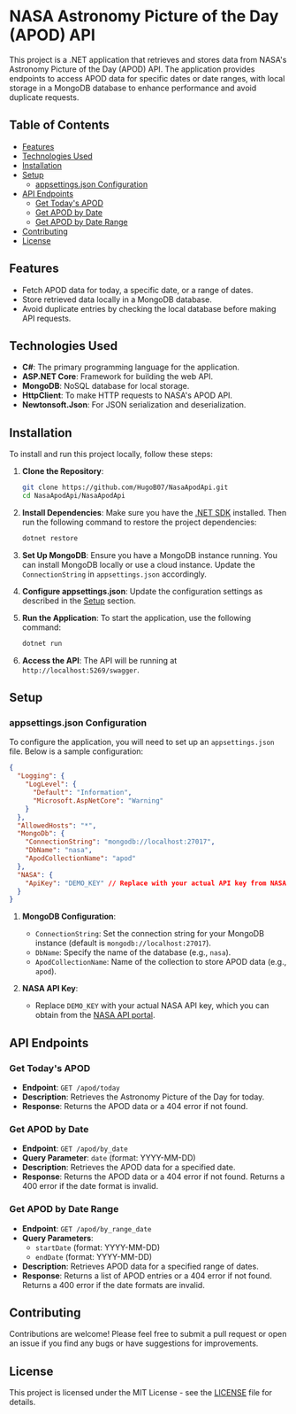 # NASA Astronomy Picture of the Day (APOD) API

This project is a .NET application that retrieves and stores data from NASA's Astronomy Picture of the Day (APOD) API. The application provides endpoints to access APOD data for specific dates or date ranges, with local storage in a MongoDB database to enhance performance and avoid duplicate requests.

## Table of Contents
- [Features](#features)
- [Technologies Used](#technologies-used)
- [Installation](#installation)
- [Setup](#setup)
  - [appsettings.json Configuration](#appsettingsjson-configuration)
- [API Endpoints](#api-endpoints)
  - [Get Today's APOD](#get-todays-apod)
  - [Get APOD by Date](#get-apod-by-date)
  - [Get APOD by Date Range](#get-apod-by-date-range)
- [Contributing](#contributing)
- [License](#license)

## Features
- Fetch APOD data for today, a specific date, or a range of dates.
- Store retrieved data locally in a MongoDB database.
- Avoid duplicate entries by checking the local database before making API requests.

## Technologies Used
- **C#**: The primary programming language for the application.
- **ASP.NET Core**: Framework for building the web API.
- **MongoDB**: NoSQL database for local storage.
- **HttpClient**: To make HTTP requests to NASA's APOD API.
- **Newtonsoft.Json**: For JSON serialization and deserialization.

## Installation
To install and run this project locally, follow these steps:

1. **Clone the Repository**:
   ```bash
   git clone https://github.com/HugoB07/NasaApodApi.git
   cd NasaApodApi/NasaApodApi
   ```

2. **Install Dependencies**:
   Make sure you have the [.NET SDK](https://dotnet.microsoft.com/download) installed. Then run the following command to restore the project dependencies:
   ```bash
   dotnet restore
   ```

3. **Set Up MongoDB**:
   Ensure you have a MongoDB instance running. You can install MongoDB locally or use a cloud instance. Update the `ConnectionString` in `appsettings.json` accordingly.

4. **Configure appsettings.json**:
   Update the configuration settings as described in the [Setup](#setup) section.

5. **Run the Application**:
   To start the application, use the following command:
   ```bash
   dotnet run
   ```

6. **Access the API**:
   The API will be running at `http://localhost:5269/swagger`.

## Setup

### appsettings.json Configuration

To configure the application, you will need to set up an `appsettings.json` file. Below is a sample configuration:

```json
{
  "Logging": {
    "LogLevel": {
      "Default": "Information",
      "Microsoft.AspNetCore": "Warning"
    }
  },
  "AllowedHosts": "*",
  "MongoDb": {
    "ConnectionString": "mongodb://localhost:27017",
    "DbName": "nasa",
    "ApodCollectionName": "apod"
  },
  "NASA": {
    "ApiKey": "DEMO_KEY" // Replace with your actual API key from NASA
  }
}
```

1. **MongoDB Configuration**:
   - `ConnectionString`: Set the connection string for your MongoDB instance (default is `mongodb://localhost:27017`).
   - `DbName`: Specify the name of the database (e.g., `nasa`).
   - `ApodCollectionName`: Name of the collection to store APOD data (e.g., `apod`).

2. **NASA API Key**:
   - Replace `DEMO_KEY` with your actual NASA API key, which you can obtain from the [NASA API portal](https://api.nasa.gov).

## API Endpoints

### Get Today's APOD
- **Endpoint**: `GET /apod/today`
- **Description**: Retrieves the Astronomy Picture of the Day for today.
- **Response**: Returns the APOD data or a 404 error if not found.

### Get APOD by Date
- **Endpoint**: `GET /apod/by_date`
- **Query Parameter**: `date` (format: YYYY-MM-DD)
- **Description**: Retrieves the APOD data for a specified date.
- **Response**: Returns the APOD data or a 404 error if not found. Returns a 400 error if the date format is invalid.

### Get APOD by Date Range
- **Endpoint**: `GET /apod/by_range_date`
- **Query Parameters**: 
  - `startDate` (format: YYYY-MM-DD)
  - `endDate` (format: YYYY-MM-DD)
- **Description**: Retrieves APOD data for a specified range of dates.
- **Response**: Returns a list of APOD entries or a 404 error if not found. Returns a 400 error if the date formats are invalid.

## Contributing
Contributions are welcome! Please feel free to submit a pull request or open an issue if you find any bugs or have suggestions for improvements.

## License
This project is licensed under the MIT License - see the [LICENSE](LICENSE) file for details.